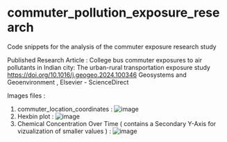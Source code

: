 # commuter_pollution_exposure_research
Code snippets for the analysis of the commuter exposure research study

Published Research Article : College bus commuter exposures to air pollutants in Indian city: The urban-rural transportation exposure study
https://doi.org/10.1016/j.geogeo.2024.100346
Geosystems and Geoenvironment , Elsevier - ScienceDirect

Images files : 


1) commuter_location_coordinates :
   ![image](https://github.com/user-attachments/assets/26b40389-98c3-4a14-a9b9-b1d6ca439388)
2) Hexbin plot :
   ![image](https://github.com/user-attachments/assets/7317053a-78e9-450f-8401-9d8cee0b3df0)
3) Chemical Concentration Over Time ( contains a Secondary Y-Axis for vizualization of smaller values ) :
    ![image](https://github.com/user-attachments/assets/cf31b520-fa19-4e70-955f-5cd9c50e4055)

